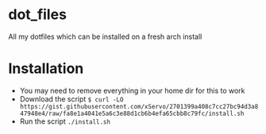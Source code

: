 # dot_files
All my dotfiles which can be installed on a fresh arch install

# Installation
+ You may need to remove everything in your home dir for this to work
+ Download the script `$ curl -LO https://gist.githubusercontent.com/xServo/2701399a408c7cc27bc94d3a847948e4/raw/fa8e1a4041e5a6c3e88d1cb6b4efa65cbb8c79fc/install.sh`
+ Run the script `./install.sh`
